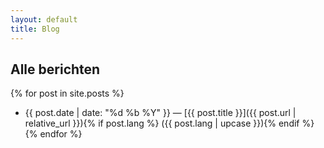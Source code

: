 ```yaml
---
layout: default
title: Blog
---
```


## Alle berichten
{% for post in site.posts %}
- {{ post.date | date: "%d %b %Y" }} — [{{ post.title }}]({{ post.url | relative_url }}){% if post.lang %} ({{ post.lang | upcase }}){% endif %}
{% endfor %}
